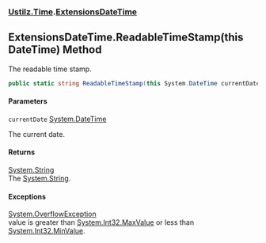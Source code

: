 ### [Ustilz.Time](Ustilz.Time.md 'Ustilz.Time').[ExtensionsDateTime](Ustilz.Time.ExtensionsDateTime.md 'Ustilz.Time.ExtensionsDateTime')

## ExtensionsDateTime.ReadableTimeStamp(this DateTime) Method

The readable time stamp.

```csharp
public static string ReadableTimeStamp(this System.DateTime currentDate);
```
#### Parameters

<a name='Ustilz.Time.ExtensionsDateTime.ReadableTimeStamp(thisSystem.DateTime).currentDate'></a>

`currentDate` [System.DateTime](https://docs.microsoft.com/en-us/dotnet/api/System.DateTime 'System.DateTime')

The current date.

#### Returns
[System.String](https://docs.microsoft.com/en-us/dotnet/api/System.String 'System.String')  
The [System.String](https://docs.microsoft.com/en-us/dotnet/api/System.String 'System.String').

#### Exceptions

[System.OverflowException](https://docs.microsoft.com/en-us/dotnet/api/System.OverflowException 'System.OverflowException')  
value is greater than [System.Int32.MaxValue](https://docs.microsoft.com/en-us/dotnet/api/System.Int32.MaxValue 'System.Int32.MaxValue') or less than [System.Int32.MinValue](https://docs.microsoft.com/en-us/dotnet/api/System.Int32.MinValue 'System.Int32.MinValue').